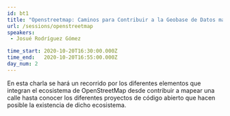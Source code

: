 ```yaml
---
id: bt1
title: "Openstreetmap: Caminos para Contribuir a la Geobase de Datos más Grande del Mundo"
url: /sessions/openstreetmap
speakers:
 - Josué Rodríguez Gómez

time_start: 2020-10-20T16:30:00.000Z
time_end:   2020-10-20T16:55:00.000Z
day_num: 2
---
```


En esta charla se hará un recorrido por los diferentes elementos que integran el ecosistema de OpenStreetMap desde contribuir a mapear una calle hasta conocer los diferentes proyectos de código abierto que hacen posible la existencia de dicho ecosistema.